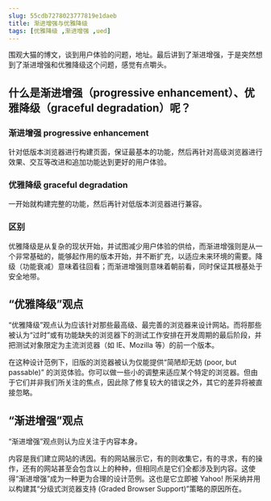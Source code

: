 ```yaml
---
slug: 55cdb7278023777819e1daeb
title: 渐进增强与优雅降级
tags: [优雅降级 ,渐进增强 ,ued]
---
```


围观大猫的博文，谈到用户体验的问题，地址。最后讲到了渐进增强，于是突然想到了渐进增强和优雅降级这个问题，感觉有点嚼头。

## 什么是渐进增强（progressive enhancement）、优雅降级（graceful degradation）呢？

### 渐进增强 progressive enhancement
针对低版本浏览器进行构建页面，保证最基本的功能，然后再针对高级浏览器进行效果、交互等改进和追加功能达到更好的用户体验。

### 优雅降级 graceful degradation
一开始就构建完整的功能，然后再针对低版本浏览器进行兼容。

### 区别
优雅降级是从复杂的现状开始，并试图减少用户体验的供给，而渐进增强则是从一个非常基础的，能够起作用的版本开始，并不断扩充，以适应未来环境的需要。降级（功能衰减）意味着往回看；而渐进增强则意味着朝前看，同时保证其根基处于安全地带。

 

## “优雅降级”观点

“优雅降级”观点认为应该针对那些最高级、最完善的浏览器来设计网站。而将那些被认为“过时”或有功能缺失的浏览器下的测试工作安排在开发周期的最后阶段，并把测试对象限定为主流浏览器（如 IE、Mozilla 等）的前一个版本。

在这种设计范例下，旧版的浏览器被认为仅能提供“简陋却无妨 (poor, but passable)” 的浏览体验。你可以做一些小的调整来适应某个特定的浏览器。但由于它们并非我们所关注的焦点，因此除了修复较大的错误之外，其它的差异将被直接忽略。

 

## “渐进增强”观点

“渐进增强”观点则认为应关注于内容本身。

内容是我们建立网站的诱因。有的网站展示它，有的则收集它，有的寻求，有的操作，还有的网站甚至会包含以上的种种，但相同点是它们全都涉及到内容。这使得“渐进增强”成为一种更为合理的设计范例。这也是它立即被 Yahoo! 所采纳并用以构建其“分级式浏览器支持 (Graded Browser Support)”策略的原因所在。
